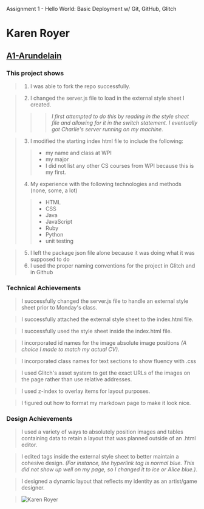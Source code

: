 Assignment 1 - Hello World: Basic Deployment w/ Git, GitHub, Glitch
# Karen Royer 
## [A1-Arundelain](https://a1-arundelain.glitch.me "This is a really cool CV.")

### This project shows

> 1. I was able to fork the repo successfully. 

> 2. I changed the server.js file to load in the external style sheet I created.  
>>> *I first attempted to do this by reading in the style sheet file and allowing for it in the switch statement. I eventually got Charlie's server running on my machine.*

> 3. I modified the starting index html file to include the following:
>> - my name and class at WPI
>> - my major
>> - I did not list any other CS courses from WPI because this is my first.
> 4. My experience with the following technologies and methods (none, some, a lot)
>> - HTML
>> - CSS
>> - Java
>> - JavaScript
>> - Ruby
>> - Python
>> - unit testing  

> 5. I left the package json file alone because it was doing what it was supposed to do
> 6. I used the proper naming conventions for the project in Glitch and in Github

### Technical Achievements
> I successfully changed the server.js file to handle an external style sheet prior to Monday's class.  

> I successfully attached the external style sheet to the index.html file.  

> I successfully used the style sheet inside the index.html file.   

> I incorporated id names for the image absolute image positions *(A choice I made to match my actual CV)*. 

> I incorporated class names for text sections to show fluency with .css

> I used Glitch's asset system to get the exact URLs of the images on the page rather than use relative addresses.

> I used z-index to overlay items for layout purposes.

> I figured out how to format my markdown page to make it look nice.

### Design Achievements
> I used a variety of ways to absolutely position images and tables containing data to retain a layout that was planned outside of an .html editor.   

> I edited tags inside the external style sheet to better maintain a cohesive design. *(For instance, the hyperlink tag is normal blue. This did not show up well on my page, so I changed it to ice or Alice blue.)*.   

> I designed a dynamic layout that reflects my identity as an artist/game designer.

> ![Karen Royer](https://cdn.glitch.com/a55ed089-0c21-47bc-b2e2-9d9031a9496f%2Fimage370.jpg?v=1567013381305 "Karen Royer")